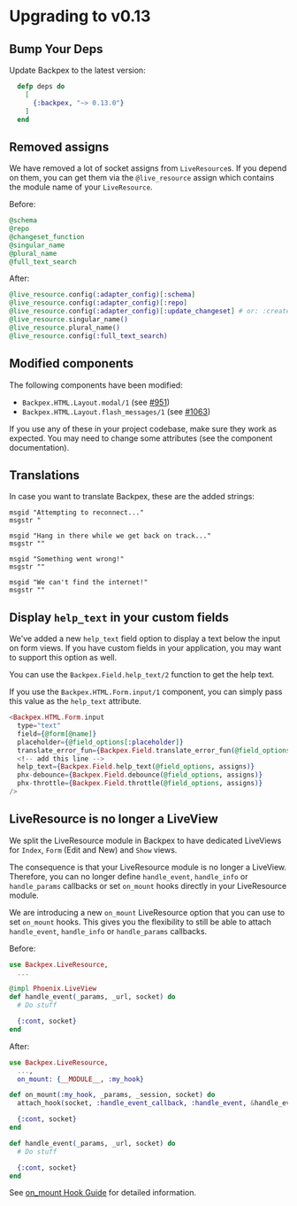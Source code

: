 # Upgrading to v0.13

## Bump Your Deps

Update Backpex to the latest version:

```elixir
  defp deps do
    [
      {:backpex, "~> 0.13.0"}
    ]
  end
```

## Removed assigns

We have removed a lot of socket assigns from `LiveResource`s. If you depend on them, you can get them via the
`@live_resource` assign which contains the module name of your `LiveResource`.

Before:

```elixir
@schema
@repo
@changeset_function
@singular_name
@plural_name
@full_text_search
```

After:

```elixir
@live_resource.config(:adapter_config)[:schema]
@live_resource.config(:adapter_config)[:repo]
@live_resource.config(:adapter_config)[:update_changeset] # or: :create_changeset
@live_resource.singular_name()
@live_resource.plural_name()
@live_resource.config(:full_text_search)
```

## Modified components

The following components have been modified:

- `Backpex.HTML.Layout.modal/1` (see [#951](https://github.com/naymspace/backpex/pull/951))
- `Backpex.HTML.Layout.flash_messages/1` (see [#1063](https://github.com/naymspace/backpex/pull/1063))

If you use any of these in your project codebase, make sure they work as expected. You may need to change some
attributes (see the component documentation).

## Translations

In case you want to translate Backpex, these are the added strings:

```
msgid "Attempting to reconnect..."
msgstr "

msgid "Hang in there while we get back on track..."
msgstr ""

msgid "Something went wrong!"
msgstr ""

msgid "We can't find the internet!"
msgstr ""
```

## Display `help_text` in your custom fields

We've added a new `help_text` field option to display a text below the input on form views. If you have custom fields in your application, you may want to support this option as well.

You can use the `Backpex.Field.help_text/2` function to get the help text.

If you use the `Backpex.HTML.Form.input/1` component, you can simply pass this value as the `help_text` attribute.

```elixir
<Backpex.HTML.Form.input
  type="text"
  field={@form[@name]}
  placeholder={@field_options[:placeholder]}
  translate_error_fun={Backpex.Field.translate_error_fun(@field_options, assigns)}
  <!-- add this line -->
  help_text={Backpex.Field.help_text(@field_options, assigns)} 
  phx-debounce={Backpex.Field.debounce(@field_options, assigns)}
  phx-throttle={Backpex.Field.throttle(@field_options, assigns)}
/>
```

## LiveResource is no longer a LiveView

We split the LiveResource module in Backpex to have dedicated LiveViews for `Index`, `Form` (Edit and New) and `Show` views.

The consequence is that your LiveResource module is no longer a LiveView. Therefore, you can no longer define `handle_event`, 
`handle_info` or `handle_params` callbacks or set `on_mount` hooks directly in your LiveResource module.

We are introducing a new `on_mount` LiveResource option that you can use to set `on_mount` hooks. This gives you the flexibility 
to still be able to attach `handle_event`,  `handle_info` or `handle_params` callbacks.

Before:

```elixir
use Backpex.LiveResource,
  ...

@impl Phoenix.LiveView
def handle_event(_params, _url, socket) do
  # Do stuff

  {:cont, socket}
end
```

After:

```elixir
use Backpex.LiveResource,
  ...,
  on_mount: {__MODULE__, :my_hook}

def on_mount(:my_hook, _params, _session, socket) do
  attach_hook(socket, :handle_event_callback, :handle_event, &handle_event/3)

  {:cont, socket}
end

def handle_event(_params, _url, socket) do
  # Do stuff

  {:cont, socket}
end
```

See [on_mount Hook Guide](/guides/live_resource/on_mount-hook.md) for detailed information.
